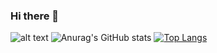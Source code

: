 ### Hi there 👋
![alt text](https://www.codewars.com/users/physrow/badges/large "code wars")
![Anurag's GitHub stats](https://github-readme-stats.vercel.app/api?username=physrow&show_icons=true&theme=radical)
[![Top Langs](https://github-readme-stats.vercel.app/api/top-langs/?username=physrow&layout=compact)](https://github.com/anuraghazra/github-readme-stats)

